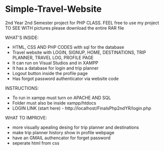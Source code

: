 # Simple-Travel-Website
2nd Year 2nd Semester project for PHP CLASS. FEEL free to use my project
TO SEE WITH pictures please download the entire RAR file

WHAT'S INSIDE:
- HTML, CSS AND PHP CODES with sql for the database
- Travel website with LOGIN, SIGNUP, HOME, DESTINATIONS, TRIP PLANNER, TRAVEL LOG, PROFILE PAGE
- It can run on Visual Studios and in XAMPP
- It has a database for login and trip planner
- Logout button inside the profile page
- Has forgot password authenticator via website code

INSTRUCTIONS:
- To run in xampp must turn on APACHE AND SQL
- Folder must also be inside xampp/htdocs
- LOGIN LINK (start here) - http://localhost/FinalsPhp2ndYR/login.php 

WHAT TO IMPROVE:
- more visually apealing desing for trip planner and destinations
- make trip planner history show in profile webpage
- have an GMAIL authencator for forget password
- seperate html from css
